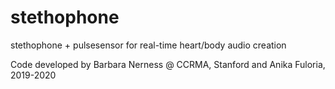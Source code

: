 # stethophone
stethophone + pulsesensor for real-time heart/body audio creation

Code developed by Barbara Nerness @ CCRMA, Stanford and Anika Fuloria, 2019-2020
